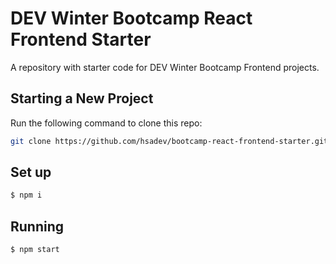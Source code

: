 # DEV Winter Bootcamp React Frontend Starter

A repository with starter code for DEV Winter Bootcamp Frontend projects.

## Starting a New Project

Run the following command to clone this repo:
```bash
git clone https://github.com/hsadev/bootcamp-react-frontend-starter.git
```

## Set up
```bash
$ npm i
```
## Running
```bash
$ npm start
```
